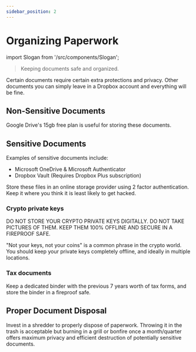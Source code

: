 ```yaml
---
sidebar_position: 2
---
```


# Organizing Paperwork

import Slogan from '/src/components/Slogan';

>Keeping documents safe and organized.

Certain documents require certain extra protections and privacy. Other documents you can simply leave in a Dropbox account and everything will be fine.

## Non-Sensitive Documents

Google Drive's 15gb free plan is useful for storing these documents.

## Sensitive Documents

Examples of sensitive documents include:
- Microsoft OneDrive & Microsoft Authenticator
- Dropbox Vault (Requires Dropbox Plus subscription)

Store these files in an online storage provider using 2 factor authentication. Keep it where you think it is least likely to get hacked.

### Crypto private keys

DO NOT STORE YOUR CRYPTO PRIVATE KEYS DIGITALLY. DO NOT TAKE PICTURES OF THEM. KEEP THEM 100% OFFLINE AND SECURE IN A FIREPROOF SAFE.

"Not your keys, not your coins" is a common phrase in the crypto world. You should keep your private keys completely offline, and ideally in multiple locations.

### Tax documents

Keep a dedicated binder with the previous 7 years worth of tax forms, and store the binder in a fireproof safe.

## Proper Document Disposal

Invest in a shredder to properly dispose of paperwork. Throwing it in the trash is acceptable but burning in a grill or bonfire once a month/quarter offers maximum privacy and efficient destruction of potentially sensitive documents.

<Slogan/>
